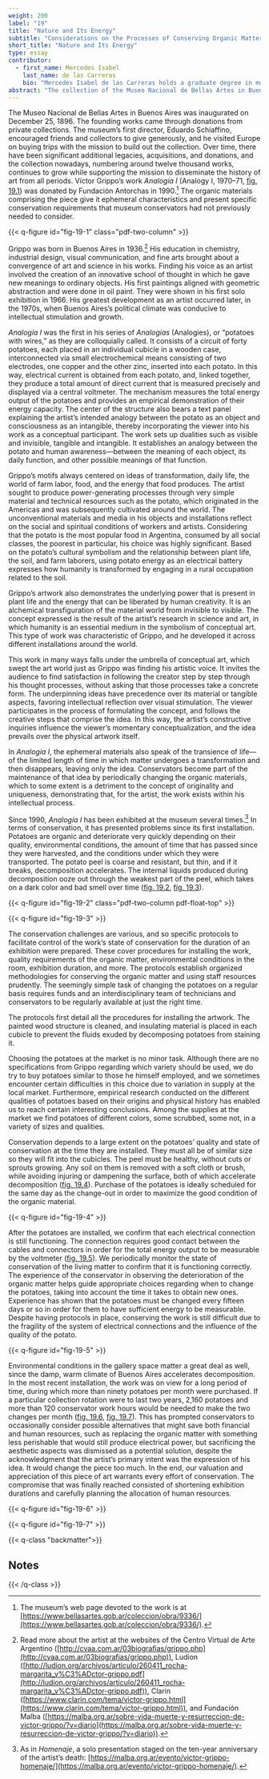 ```yaml
---
weight: 200
label: "19"
title: "Nature and Its Energy"
subtitle: "Considerations on the Processes of Conserving Organic Matter"
short_title: "Nature and Its Energy"
type: essay
contributor:
  - first_name: Mercedes Isabel
    last_name: de las Carreras
    bio: "Mercedes Isabel de las Carreras holds a graduate degree in museum studies, specializing in the restoration of easel paintings, polychrome sculptures, and contemporary art. Since 2008 she has been head manager of collections for the Museo Nacional de Bellas Artes in Buenos Aires. She has participated in events and symposia with grants received from the Getty Conservation Institute, the Gabo Trust, APOYO, and Fundación Antorchas. She formerly worked as a restorer at Fundación TAREA, Buenos Aires, and has organized restoration projects and contemporary art conferences and published articles on restoration."
abstract: "The collection of the Museo Nacional de Bellas Artes in Buenos Aires includes Víctor Grippo’s *Analogía I* (Analogy I, 1970–71), which features potatoes connected via cables to a voltmeter. These materials—unconventional in the museum environment—require unusual conservation procedures and methodologies. The conservation condition of the potatoes is essential to the functioning of the work, as it impacts the energy measurements—a potato’s energy fades as it deteriorates. Therefore, protocols had to be established to ensure that there would always be measurable energy. The conservation of organic matter requires time and specific resources, which must be factored into the protocol if this work is to be exhibited for long periods."
---
```


The Museo Nacional de Bellas Artes in Buenos Aires was inaugurated on December 25, 1896. The founding works came through donations from private collections. The museum’s first director, Eduardo Schiaffino, encouraged friends and collectors to give generously, and he visited Europe on buying trips with the mission to build out the collection. Over time, there have been significant additional legacies, acquisitions, and donations, and the collection nowadays, numbering around twelve thousand works, continues to grow while supporting the mission to disseminate the history of art from all periods. Víctor Grippo’s work *Analogía I* (Analogy I, 1970–71, [fig. 19.1](#fig-19-1)) was donated by Fundación Antorchas in 1990.[^1] The organic materials comprising the piece give it ephemeral characteristics and present specific conservation requirements that museum conservators had not previously needed to consider.

{{< q-figure id="fig-19-1" class="pdf-two-column" >}}

Grippo was born in Buenos Aires in 1936.[^2] His education in chemistry, industrial design, visual communication, and fine arts brought about a convergence of art and science in his works. Finding his voice as an artist involved the creation of an innovative school of thought in which he gave new meanings to ordinary objects. His first paintings aligned with geometric abstraction and were done in oil paint. They were shown in his first solo exhibition in 1966. His greatest development as an artist occurred later, in the 1970s, when Buenos Aires’s political climate was conducive to intellectual stimulation and growth.

*Analogía I* was the first in his series of *Analogías* (Analogies), or “potatoes with wires,” as they are colloquially called. It consists of a circuit of forty potatoes, each placed in an individual cubicle in a wooden case, interconnected via small electrochemical means consisting of two electrodes, one copper and the other zinc, inserted into each potato. In this way, electrical current is obtained from each potato, and, linked together, they produce a total amount of direct current that is measured precisely and displayed via a central voltmeter. The mechanism measures the total energy output of the potatoes and provides an empirical demonstration of their energy capacity. The center of the structure also bears a text panel explaining the artist’s intended analogy between the potato as an object and consciousness as an intangible, thereby incorporating the viewer into his work as a conceptual participant. The work sets up dualities such as visible and invisible, tangible and intangible. It establishes an analogy between the potato and human awareness—between the meaning of each object, its daily function, and other possible meanings of that function.

Grippo’s motifs always centered on ideas of transformation, daily life, the world of farm labor, food, and the energy that food produces. The artist sought to produce power-generating processes through very simple material and technical resources such as the potato, which originated in the Americas and was subsequently cultivated around the world. The unconventional materials and media in his objects and installations reflect on the social and spiritual conditions of workers and artists. Considering that the potato is the most popular food in Argentina, consumed by all social classes, the poorest in particular, his choice was highly significant. Based on the potato’s cultural symbolism and the relationship between plant life, the soil, and farm laborers, using potato energy as an electrical battery expresses how humanity is transformed by engaging in a rural occupation related to the soil.

Grippo’s artwork also demonstrates the underlying power that is present in plant life and the energy that can be liberated by human creativity. It is an alchemical transfiguration of the material world from invisible to visible. The concept expressed is the result of the artist’s research in science and art, in which humanity is an essential medium in the symbolism of conceptual art. This type of work was characteristic of Grippo, and he developed it across different installations around the world.

This work in many ways falls under the umbrella of conceptual art, which swept the art world just as Grippo was finding his artistic voice. It invites the audience to find satisfaction in following the creator step by step through his thought processes, without asking that those processes take a concrete form. The underpinning ideas have precedence over its material or tangible aspects, favoring intellectual reflection over visual stimulation. The viewer participates in the process of formulating the concept, and follows the creative steps that comprise the idea. In this way, the artist’s constructive inquiries influence the viewer’s momentary conceptualization, and the idea prevails over the physical artwork itself.

In *Analogía I*, the ephemeral materials also speak of the transience of life—of the limited length of time in which matter undergoes a transformation and then disappears, leaving only the idea. Conservators become part of the maintenance of that idea by periodically changing the organic materials, which to some extent is a detriment to the concept of originality and uniqueness, demonstrating that, for the artist, the work exists within his intellectual process.

Since 1990, *Analogía I* has been exhibited at the museum several times.[^3] In terms of conservation, it has presented problems since its first installation. Potatoes are organic and deteriorate very quickly depending on their quality, environmental conditions, the amount of time that has passed since they were harvested, and the conditions under which they were transported. The potato peel is coarse and resistant, but thin, and if it breaks, decomposition accelerates. The internal liquids produced during decomposition ooze out through the weakest part of the peel, which takes on a dark color and bad smell over time ([fig. 19.2](#fig-19-2), [fig. 19.3](#fig-19-3)).

{{< q-figure id="fig-19-2" class="pdf-two-column pdf-float-top" >}}

{{< q-figure id="fig-19-3" >}}

The conservation challenges are various, and so specific protocols to facilitate control of the work’s state of conservation for the duration of an exhibition were prepared. These cover procedures for installing the work, quality requirements of the organic matter, environmental conditions in the room, exhibition duration, and more. The protocols establish organized methodologies for conserving the organic matter and using staff resources prudently. The seemingly simple task of changing the potatoes on a regular basis requires funds and an interdisciplinary team of technicians and conservators to be regularly available at just the right time.

The protocols first detail all the procedures for installing the artwork. The painted wood structure is cleaned, and insulating material is placed in each cubicle to prevent the fluids exuded by decomposing potatoes from staining it.

Choosing the potatoes at the market is no minor task. Although there are no specifications from Grippo regarding which variety should be used, we do try to buy potatoes similar to those he himself employed, and we sometimes encounter certain difficulties in this choice due to variation in supply at the local market. Furthermore, empirical research conducted on the different qualities of potatoes based on their origins and physical history has enabled us to reach certain interesting conclusions. Among the supplies at the market we find potatoes of different colors, some scrubbed, some not, in a variety of sizes and qualities.

Conservation depends to a large extent on the potatoes’ quality and state of conservation at the time they are installed. They must all be of similar size so they will fit into the cubicles. The peel must be healthy, without cuts or sprouts growing. Any soil on them is removed with a soft cloth or brush, while avoiding injuring or dampening the surface, both of which accelerate decomposition ([fig. 19.4](#fig-19-4)). Purchase of the potatoes is ideally scheduled for the same day as the change-out in order to maximize the good condition of the organic material.

{{< q-figure id="fig-19-4" >}}

After the potatoes are installed, we confirm that each electrical connection is still functioning. The connection requires good contact between the cables and connectors in order for the total energy output to be measurable by the voltmeter ([fig. 19.5](#fig-19-5)). We periodically monitor the state of conservation of the living matter to confirm that it is functioning correctly. The experience of the conservator in observing the deterioration of the organic matter helps guide appropriate choices regarding when to change the potatoes, taking into account the time it takes to obtain new ones. Experience has shown that the potatoes must be changed every fifteen days or so in order for them to have sufficient energy to be measurable. Despite having protocols in place, conserving the work is still difficult due to the fragility of the system of electrical connections and the influence of the quality of the potato.

{{< q-figure id="fig-19-5" >}}

Environmental conditions in the gallery space matter a great deal as well, since the damp, warm climate of Buenos Aires accelerates decomposition. In the most recent installation, the work was on view for a long period of time, during which more than ninety potatoes per month were purchased. If a particular collection rotation were to last two years, 2,160 potatoes and more than 120 conservator work hours would be needed to make the two changes per month ([fig. 19.6](#fig-19-6), [fig. 19.7](#fig-19-7)). This has prompted conservators to occasionally consider possible alternatives that might save both financial and human resources, such as replacing the organic matter with something less perishable that would still produce electrical power, but sacrificing the aesthetic aspects was dismissed as a potential solution, despite the acknowledgment that the artist’s primary intent was the expression of his idea. It would change the piece too much. In the end, our valuation and appreciation of this piece of art warrants every effort of conservation. The compromise that was finally reached consisted of shortening exhibition durations and carefully planning the allocation of human resources.

{{< q-figure id="fig-19-6" >}}

{{< q-figure id="fig-19-7" >}}

{{< q-class "backmatter">}}
## Notes
{{< /q-class >}}

[^1]: The museum’s web page devoted to the work is at [https://www.bellasartes.gob.ar/coleccion/obra/9336/](https://www.bellasartes.gob.ar/coleccion/obra/9336/).

[^2]: Read more about the artist at the websites of the Centro Virtual de Arte Argentino ([http://cvaa.com.ar/03biografias/grippo.php](http://cvaa.com.ar/03biografias/grippo.php)), Ludion ([http://ludion.org/archivos/articulo/260411_rocha-margarita_v%C3%ADctor-grippo.pdf](http://ludion.org/archivos/articulo/260411_rocha-margarita_v%C3%ADctor-grippo.pdf)), Clarin ([https://www.clarin.com/tema/victor-grippo.html](https://www.clarin.com/tema/victor-grippo.html)), and Fundación Malba ([https://malba.org.ar/sobre-vida-muerte-y-resurreccion-de-victor-grippo/?v=diario](https://malba.org.ar/sobre-vida-muerte-y-resurreccion-de-victor-grippo/?v=diario)).

[^3]: As in *Homenaje*, a solo presentation staged on the ten-year anniversary of the artist’s death: [https://malba.org.ar/evento/victor-grippo-homenaje/](https://malba.org.ar/evento/victor-grippo-homenaje/).
